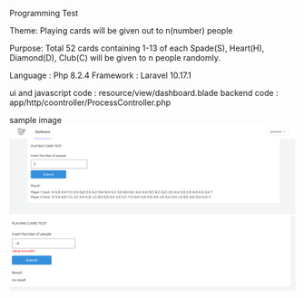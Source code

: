 Programming Test

Theme: Playing cards will be given out to n(number) people

Purpose: Total 52 cards containing 1-13 of each Spade(S), Heart(H), Diamond(D), Club(C) will be
given to n people randomly.

Language : Php 8.2.4
Framework : Laravel 10.17.1

ui and javascript code : resource/view/dashboard.blade
backend code : app/http/coontroller/ProcessController.php

sample image
![Alt text](image.png)
![Alt text](image-1.png)